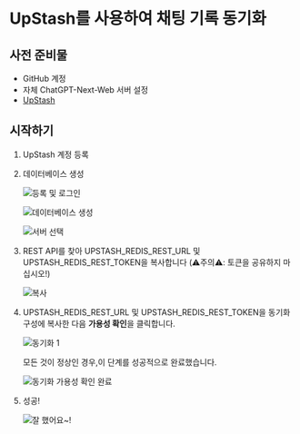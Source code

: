 # UpStash를 사용하여 채팅 기록 동기화

## 사전 준비물

- GitHub 계정
- 자체 ChatGPT-Next-Web 서버 설정
- [UpStash](https://upstash.com)

## 시작하기

1. UpStash 계정 등록
2. 데이터베이스 생성

   ![등록 및 로그인](./images/upstash-1.png)

   ![데이터베이스 생성](./images/upstash-2.png)

   ![서버 선택](./images/upstash-3.png)

3. REST API를 찾아 UPSTASH_REDIS_REST_URL 및 UPSTASH_REDIS_REST_TOKEN을 복사합니다 (⚠주의⚠: 토큰을 공유하지 마십시오!)

   ![복사](./images/upstash-4.png)

4. UPSTASH_REDIS_REST_URL 및 UPSTASH_REDIS_REST_TOKEN을 동기화 구성에 복사한 다음 **가용성 확인**을 클릭합니다.

   ![동기화 1](./images/upstash-5.png)

   모든 것이 정상인 경우,이 단계를 성공적으로 완료했습니다.

   ![동기화 가용성 확인 완료](./images/upstash-6.png)

5. 성공!

   ![잘 했어요~!](./images/upstash-7.png)
